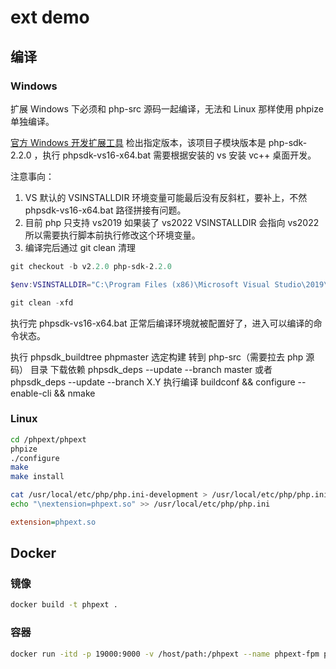 # ext demo

## 编译

### Windows

扩展 Windows 下必须和 php-src 源码一起编译，无法和 Linux 那样使用 phpize 单独编译。

[官方 Windows 开发扩展工具](https://github.com/php/php-sdk-binary-tools)
检出指定版本，该项目子模块版本是 php-sdk-2.2.0 ，执行 phpsdk-vs16-x64.bat 需要根据安装的 vs 安装 vc++ 桌面开发。

注意事向：
1. VS 默认的 VSINSTALLDIR 环境变量可能最后没有反斜杠，要补上，不然 phpsdk-vs16-x64.bat 路径拼接有问题。
2. 目前 php 只支持 vs2019 如果装了 vs2022 VSINSTALLDIR 会指向 vs2022 所以需要执行脚本前执行修改这个环境变量。
3. 编译完后通过 git clean 清理

```powershell
git checkout -b v2.2.0 php-sdk-2.2.0

$env:VSINSTALLDIR="C:\Program Files (x86)\Microsoft Visual Studio\2019\Community\"

git clean -xfd
```

执行完 phpsdk-vs16-x64.bat 正常后编译环境就被配置好了，进入可以编译的命令状态。

执行 phpsdk_buildtree phpmaster 选定构建
转到 php-src（需要拉去 php 源码） 目录
下载依赖 phpsdk_deps --update --branch master 或者 phpsdk_deps --update --branch X.Y
执行编译 buildconf && configure --enable-cli && nmake


### Linux

```sh
cd /phpext/phpext
phpize
./configure
make
make install
```

```sh
cat /usr/local/etc/php/php.ini-development > /usr/local/etc/php/php.ini
echo "\nextension=phpext.so" >> /usr/local/etc/php/php.ini
```

```ini
extension=phpext.so
```

## Docker

### 镜像

```sh
docker build -t phpext .
```

### 容器

```sh
docker run -itd -p 19000:9000 -v /host/path:/phpext --name phpext-fpm phpext
```